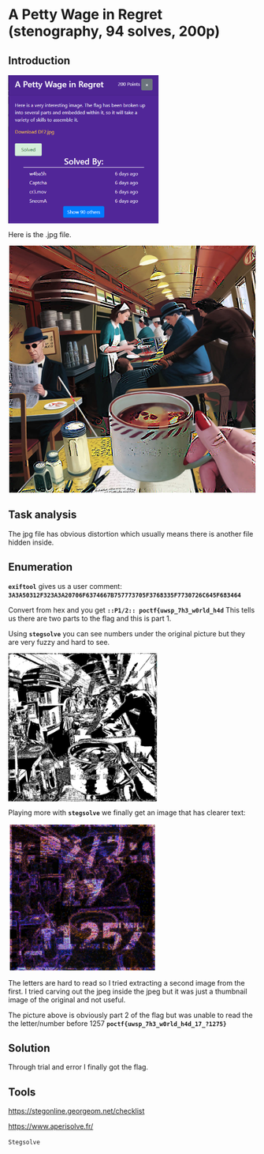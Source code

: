 # A Petty Wage in Regret (stenography, 94 solves, 200p)

## Introduction

<img height=300 align=center src=./readme_assets/challenge.png>


Here is the .jpg file.

<p align="center">
  <img height=500 img src=./readme_assets/DF2.jpg/>
</p>

## Task analysis

The jpg file has obvious distortion which usually means there is another file hidden inside.

## Enumeration

**`exiftool`** gives us a user comment: **`3A3A50312F323A3A20706F6374667B757773705F3768335F7730726C645F683464`**

Convert from hex and you get **`::P1/2:: poctf{uwsp_7h3_w0rld_h4d`**
This tells us there are two parts to the flag and this is part 1. 

Using **`stegsolve`** you can see numbers under the original picture but they are very fuzzy and hard to see.

<img height=300 align=center src=./readme_assets/ds2fuzzy.png>

Playing more with **`stegsolve`** we finally get an image that has clearer text:

<img height=300 align=center src=./readme_assets/DS2.png>

The letters are hard to read so I tried extracting a second image from the first. I tried carving out the jpeg inside the jpeg but it was just a thumbnail image of the original and not useful.

The picture above is obviously part 2 of the flag but was unable to read the the letter/number before 1257 **`poctf{uwsp_7h3_w0rld_h4d_17_?1275}`**

## Solution

Through trial and error I finally got the flag.

## Tools

https://stegonline.georgeom.net/checklist

https://www.aperisolve.fr/

`Stegsolve`
